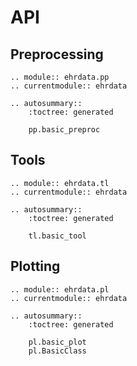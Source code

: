 # API

## Preprocessing

```{eval-rst}
.. module:: ehrdata.pp
.. currentmodule:: ehrdata

.. autosummary::
    :toctree: generated

    pp.basic_preproc
```

## Tools

```{eval-rst}
.. module:: ehrdata.tl
.. currentmodule:: ehrdata

.. autosummary::
    :toctree: generated

    tl.basic_tool
```

## Plotting

```{eval-rst}
.. module:: ehrdata.pl
.. currentmodule:: ehrdata

.. autosummary::
    :toctree: generated

    pl.basic_plot
    pl.BasicClass
```
